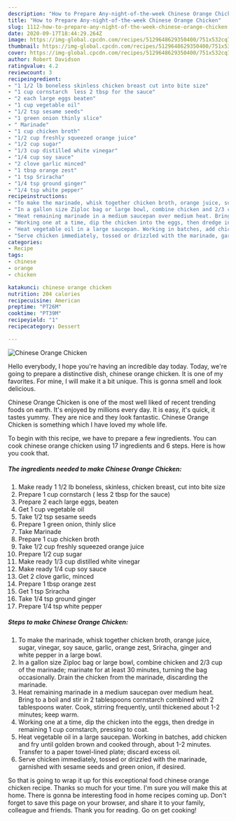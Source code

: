 ```yaml
---
description: "How to Prepare Any-night-of-the-week Chinese Orange Chicken"
title: "How to Prepare Any-night-of-the-week Chinese Orange Chicken"
slug: 1112-how-to-prepare-any-night-of-the-week-chinese-orange-chicken
date: 2020-09-17T18:44:29.264Z
image: https://img-global.cpcdn.com/recipes/5129648629350400/751x532cq70/chinese-orange-chicken-recipe-main-photo.jpg
thumbnail: https://img-global.cpcdn.com/recipes/5129648629350400/751x532cq70/chinese-orange-chicken-recipe-main-photo.jpg
cover: https://img-global.cpcdn.com/recipes/5129648629350400/751x532cq70/chinese-orange-chicken-recipe-main-photo.jpg
author: Robert Davidson
ratingvalue: 4.2
reviewcount: 3
recipeingredient:
- "1 1/2 lb boneless skinless chicken breast cut into bite size"
- "1 cup cornstarch  less 2 tbsp for the sauce"
- "2 each large eggs beaten"
- "1 cup vegetable oil"
- "1/2 tsp sesame seeds"
- "1 green onion thinly slice"
- " Marinade"
- "1 cup chicken broth"
- "1/2 cup freshly squeezed orange juice"
- "1/2 cup sugar"
- "1/3 cup distilled white vinegar"
- "1/4 cup soy sauce"
- "2 clove garlic minced"
- "1 tbsp orange zest"
- "1 tsp Sriracha"
- "1/4 tsp ground ginger"
- "1/4 tsp white pepper"
recipeinstructions:
- "To make the marinade, whisk together chicken broth, orange juice, sugar, vinegar, soy sauce, garlic, orange zest, Sriracha, ginger and white pepper in a large bowl."
- "In a gallon size Ziploc bag or large bowl, combine chicken and 2/3 cup of the marinade; marinate for at least 30 minutes, turning the bag occasionally. Drain the chicken from the marinade, discarding the marinade."
- "Heat remaining marinade in a medium saucepan over medium heat. Bring to a boil and stir in 2 tablespoons cornstarch combined with 2 tablespoons water. Cook, stirring frequently, until thickened about 1-2 minutes; keep warm."
- "Working one at a time, dip the chicken into the eggs, then dredge in remaining 1 cup cornstarch, pressing to coat."
- "Heat vegetable oil in a large saucepan. Working in batches, add chicken and fry until golden brown and cooked through, about 1-2 minutes. Transfer to a paper towel-lined plate; discard excess oil."
- "Serve chicken immediately, tossed or drizzled with the marinade, garnished with sesame seeds and green onion, if desired."
categories:
- Recipe
tags:
- chinese
- orange
- chicken

katakunci: chinese orange chicken 
nutrition: 204 calories
recipecuisine: American
preptime: "PT26M"
cooktime: "PT39M"
recipeyield: "1"
recipecategory: Dessert

---
```



![Chinese Orange Chicken](https://img-global.cpcdn.com/recipes/5129648629350400/751x532cq70/chinese-orange-chicken-recipe-main-photo.jpg)

Hello everybody, I hope you're having an incredible day today. Today, we're going to prepare a distinctive dish, chinese orange chicken. It is one of my favorites. For mine, I will make it a bit unique. This is gonna smell and look delicious.

Chinese Orange Chicken is one of the most well liked of recent trending foods on earth. It's enjoyed by millions every day. It is easy, it's quick, it tastes yummy. They are nice and they look fantastic. Chinese Orange Chicken is something which I have loved my whole life.




To begin with this recipe, we have to prepare a few ingredients. You can cook chinese orange chicken using 17 ingredients and 6 steps. Here is how you cook that.

<!--inarticleads1-->

##### The ingredients needed to make Chinese Orange Chicken:

1. Make ready 1 1/2 lb boneless, skinless, chicken breast, cut into bite size
1. Prepare 1 cup cornstarch ( less 2 tbsp for the sauce)
1. Prepare 2 each large eggs, beaten
1. Get 1 cup vegetable oil
1. Take 1/2 tsp sesame seeds
1. Prepare 1 green onion, thinly slice
1. Take  Marinade
1. Prepare 1 cup chicken broth
1. Take 1/2 cup freshly squeezed orange juice
1. Prepare 1/2 cup sugar
1. Make ready 1/3 cup distilled white vinegar
1. Make ready 1/4 cup soy sauce
1. Get 2 clove garlic, minced
1. Prepare 1 tbsp orange zest
1. Get 1 tsp Sriracha
1. Take 1/4 tsp ground ginger
1. Prepare 1/4 tsp white pepper




<!--inarticleads2-->

##### Steps to make Chinese Orange Chicken:

1. To make the marinade, whisk together chicken broth, orange juice, sugar, vinegar, soy sauce, garlic, orange zest, Sriracha, ginger and white pepper in a large bowl.
1. In a gallon size Ziploc bag or large bowl, combine chicken and 2/3 cup of the marinade; marinate for at least 30 minutes, turning the bag occasionally. Drain the chicken from the marinade, discarding the marinade.
1. Heat remaining marinade in a medium saucepan over medium heat. Bring to a boil and stir in 2 tablespoons cornstarch combined with 2 tablespoons water. Cook, stirring frequently, until thickened about 1-2 minutes; keep warm.
1. Working one at a time, dip the chicken into the eggs, then dredge in remaining 1 cup cornstarch, pressing to coat.
1. Heat vegetable oil in a large saucepan. Working in batches, add chicken and fry until golden brown and cooked through, about 1-2 minutes. Transfer to a paper towel-lined plate; discard excess oil.
1. Serve chicken immediately, tossed or drizzled with the marinade, garnished with sesame seeds and green onion, if desired.




So that is going to wrap it up for this exceptional food chinese orange chicken recipe. Thanks so much for your time. I'm sure you will make this at home. There is gonna be interesting food in home recipes coming up. Don't forget to save this page on your browser, and share it to your family, colleague and friends. Thank you for reading. Go on get cooking!
